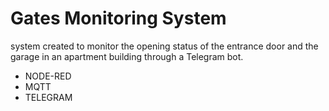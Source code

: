 # Gates Monitoring System
system created to monitor the opening status of the entrance door and the garage in an apartment building through a Telegram bot.

* NODE-RED
* MQTT
* TELEGRAM
